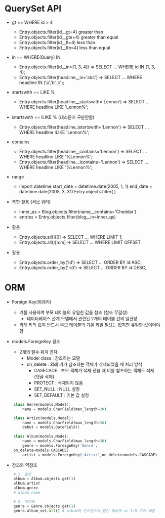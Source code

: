 # QuerySet API
  - gt == WHERE id > 4
    - Entry.objects.filter(id__gt=4) greater than
    - Entry.objects.filter(id__gte=4) greater than equal
    - Entry.objects.filter(id__lt=4) less than
    - Entry.objects.filter(id__lte=4) less than equal
  
  - in == WHERE(Query) IN
    - Entry.objects.filter(id__in=[1, 3, 4]) => SELECT ... WHERE id IN (1, 3, 4);
    - Entry.objects.filter(headline__in='abc') => SELECT ... WHERE headline IN ('a','b','c');
  
  - startswith == LIKE %
    - Entry.objects.filter(headline__startswith='Lennon') => SELECT ... WHERE headline LIKE 'Lennon%';
  
  - istartswith == ILIKE % (대소문자 구분안함)
    - Entry.objects.filter(headline_istartswith='Lennon') => SELECT ... WHERE headline ILIKE 'Lennon%';
  
  - contains
    - Entry.objects.filter(headline__contains='Lennon') => SELECT ... WHERE headline LIKE '%Lennon%';
    - Entry.objects.filter(headline__icontains='Lennon') => SELECT ... WHERE headline LIKE '%Lennon%';
  
  - range
    - import datetime
    start_date = datetime.date(2005, 1, 1)
    end_date = datetime.date(2005, 3, 31)
    Entry.objects.filter(    )
  
  - 복합 활용 (서브 쿼리)
    - inner_qs = Blog.objects.filter(name__contains='Cheddar')
    - entries = Entry.objects.filter(blog__in=inner_qs)
  
  - 활용
    - Entry.objects.all()[0] => SELECT ... WHERE LIMIT 1;
    - Entry.objects.all()[n:m] => SELECT ... WHERE LIMIT OFFSET
  
  - 활용
    - Entry.objects.order_by('id') => SELECT ... ORDER BY id ASC;
    - Entry.objects.order_by('-id') => SELECT ... ORDER BY id DESC;

# ORM
  - Foreign Key(외래키)
    - 키를 사용하여 부모 테이블의 유일한 값을 참조 (참조 무결성)
      - 데이터베이스 관계 모델에서 관련된 2개의 테이블 간의 일관성
    - 외래 키의 값이 반드시 부모 테이블의 기본 키일 필요는 없지만 유일한 값이어야 함

  - models.ForeignKey 필드
    - 2개의 필수 위치 인자
      - Model class : 참조하는 모델
      - on_delete : 외래 키가 참조하는 객체가 삭제되었을 때 처리 방식
        - CASECADE : 부모 객체가 삭제 됐을 때 이를 참조하는 객체도 삭제 (댓글 삭제)
        - PROTECT : 삭제되지 않음
        - SET_NULL : NULL 설정
        - SET_DEFAULT : 기본 값 설정

```python
    class Genre(models.Model):
        name = models.CharField(max_length=30)

    class Artist(models.Model):
        name = models.CharField(max_length=30)
        debut = models.DateField()
    
    class Album(models.Mode):
        name = models.CharField(max_length=30)
        genre = models.ForeignKey('Genre',
    on_delete=models.CASCADE)
        artist = models.ForeignKey('Artist',on_delete=models.CASCADE)
```

  - 참조와 역참조

```python
    # 1. 참조
    album = Album.objects.get(1)
    album.artist
    album.genre
    # album.name

    # 2. 역참조
    genre = Genre.objects.get(1)
    genre.album_set.all() # album의 인스턴스가 담긴 쿼리셋 => 1:N 이기 때문
```